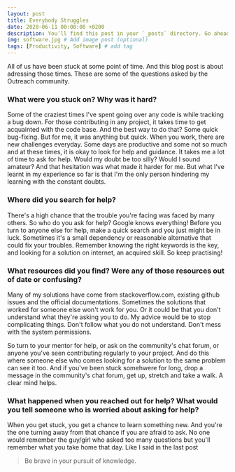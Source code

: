 ```yaml
---
layout: post
title: Everybody Struggles
date: 2020-06-11 00:00:00 +0200
description: You’ll find this post in your `_posts` directory. Go ahead and edit it and re-build the site to see your changes. # Add post description (optional)
img: software.jpg # Add image post (optional)
tags: [Productivity, Software] # add tag
---
```


All of us have been stuck at some point of time. And this blog post is about adressing those times. These are some of the questions asked by the Outreach community.

### What were you stuck on? Why was it hard?

Some of the craziest times I've spent going over any code is while tracking a bug down. For those contributing in any project, it takes time to get acquainted with the code base. And the best way to do that? Some quick bug-fixing. But for me, it was anything but quick. When you work, there are new challenges everyday. Some days are productive and some not so much and at these times, it is okay to look for help and guidance. It takes me a lot of time to ask for help. Would my doubt be too silly? Would I sound amateur? And that hesitation was what made it harder for me. But what I've learnt in my experience so far is that I'm the only person hindering my learning with the constant doubts.

### Where did you search for help?

There's a high chance that the trouble you're facing was faced by many others. So who do you ask for help? Google knows everything! Before you turn to anyone else for help, make a quick search and you just might be in luck. Sometimes it's a small dependency or reasonable alternative that could fix your troubles. Remember knowing the right keywords is the key, and looking for a solution on internet, an acquired skill. So keep practising!

### What resources did you find? Were any of those resources out of date or confusing?

Many of my solutions have come from stackoverflow.com, existing github issues and the official documentations. Sometimes the solutions that worked for someone else won't work for you. Or it could be that you don't understand what they're asking you to do. My advice would be to stop complicating things. Don't follow what you do not understand. Don't mess with the system permissions. 

So turn to your mentor for help, or ask on the community's chat forum, or anyone you've seen contributing regularly to your project. And do this where someone else who comes looking for a solution to the same problem can see it too. And if you've been stuck somehwere for long, drop a message in the community's chat forum, get up, stretch and take a walk. A clear mind helps.

### What happened when you reached out for help? What would you tell someone who is worried about asking for help?

When you get stuck, you get a chance to learn something new. And you're the one turning away from that chance if you are afraid to ask. No one would remember the guy/girl who asked too many questions but you'll remember what you take home that day. Like I said in the last post

> Be brave in your pursuit of knowledge.